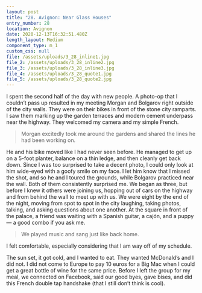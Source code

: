 ```yaml
---
layout: post
title: "28. Avignon: Near Glass Houses"
entry_number: 28
location: Avignon
date: 2020-12-13T16:32:51.480Z
length_layout: Medium
component_type: m_1
custom_css: null
file: /assets/uploads/3_28_inline1.jpg
file_2: /assets/uploads/3_28_inline2.jpg
file_3: /assets/uploads/3_28_inline3.jpg
file_4: /assets/uploads/3_28_quote1.jpg
file_5: /assets/uploads/3_28_quote2.jpg
---
```

I spent the second half of the day with new people. <a class="E28_I1">A photo-op that I couldn’t pass up resulted in my meeting Morgan and Bolgarov right outside of the city walls.</a> They were on their bikes in front of the stone city ramparts. I saw them marking up the garden terraces and modern cement underpass near the highway. They welcomed my camera and my simple French.

<blockquote class="E28_Q1">Morgan excitedly took me around the gardens and shared the lines he had been working on.</blockquote> He and his bike moved like I had never seen before. He managed to get up on a 5-foot planter, balance on a thin ledge, and then cleanly get back down. Since I was too surprised to take a decent photo, I could only look at him wide-eyed with a goofy smile on my face. I let him know that I missed the shot, and so he and I toured the grounds, while Bolgarov practiced near the wall. Both of them consistently surprised me. We began as three, but before I knew it others were joining us, hopping out of cars on the highway and from behind the wall to meet up with us. We were eight by the end of the night, moving from spot to spot in the city laughing, taking photos, talking, and asking questions about one another. At the square in front of the palace, a friend was waiting with a Spanish guitar, a cajón, and a <a class="E28_I2">puppy</a> — a good combo if you ask me. <blockquote class="E28_Q2">We played music and sang just like back home.</blockquote> I felt comfortable, especially considering that I am way off of my schedule.

The sun set, it got cold, and I wanted to eat. They wanted McDonald’s and I did not. I did not come to Europe to pay 10 euros for a Big Mac when I could get a great bottle of wine for the same price. Before I left the group for my meal, we connected on Facebook, said our good byes, gave bises, and did this French double tap handshake (that I still don’t think is cool).